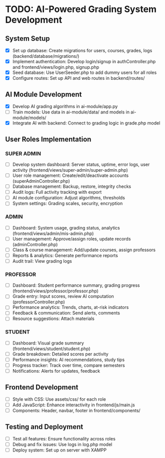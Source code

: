 # TODO: AI-Powered Grading System Development

## System Setup
- [x] Set up database: Create migrations for users, courses, grades, logs (backend/database/migrations/)
- [x] Implement authentication: Develop login/signup in authController.php and frontend/views/login.php, signup.php
- [x] Seed database: Use UserSeeder.php to add dummy users for all roles
- [x] Configure routes: Set up API and web routes in backend/routes/

## AI Module Development
- [x] Develop AI grading algorithms in ai-module/app.py
- [ ] Train models: Use data in ai-module/data/ and models in ai-module/models/
- [x] Integrate AI with backend: Connect to grading logic in grade.php model

## User Roles Implementation

### SUPER ADMIN
- [ ] Develop system dashboard: Server status, uptime, error logs, user activity (frontend/views/super-admin/super-admin.php)
- [ ] User role management: Create/edit/deactivate accounts (superAdminController.php)
- [ ] Database management: Backup, restore, integrity checks
- [ ] Audit logs: Full activity tracking with export
- [ ] AI module configuration: Adjust algorithms, thresholds
- [ ] System settings: Grading scales, security, encryption

### ADMIN
- [ ] Dashboard: System usage, grading status, analytics (frontend/views/admin/mis-admin.php)
- [ ] User management: Approve/assign roles, update records (adminController.php)
- [ ] Class & course management: Add/update courses, assign professors
- [ ] Reports & analytics: Generate performance reports
- [ ] Audit trail: View grading logs

### PROFESSOR
- [ ] Dashboard: Student performance summary, grading progress (frontend/views/professor/professor.php)
- [ ] Grade entry: Input scores, review AI computation (professorController.php)
- [ ] Performance analytics: Trends, charts, at-risk indicators
- [ ] Feedback & communication: Send alerts, comments
- [ ] Resource suggestions: Attach materials

### STUDENT
- [ ] Dashboard: Visual grade summary (frontend/views/student/student.php)
- [ ] Grade breakdown: Detailed scores per activity
- [ ] Performance insights: AI recommendations, study tips
- [ ] Progress tracker: Track over time, compare semesters
- [ ] Notifications: Alerts for updates, feedback

## Frontend Development
- [ ] Style with CSS: Use assets/css/ for each role
- [ ] Add JavaScript: Enhance interactivity in frontend/js/main.js
- [ ] Components: Header, navbar, footer in frontend/components/

## Testing and Deployment
- [ ] Test all features: Ensure functionality across roles
- [ ] Debug and fix issues: Use logs in log.php model
- [ ] Deploy system: Set up on server with XAMPP

